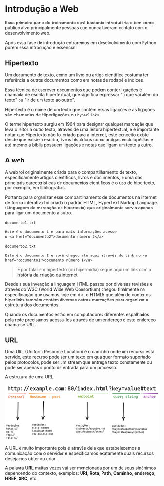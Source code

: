 # Introdução a Web

Essa primeira parte do treinamento será bastante introdutória e tem como público alvo principalmente pessoas que nunca tiveram contato com
o desenvolvimento web.

Após essa fase de introdução entraremos em deselvolvimento com Python porém essa introdução é essencial!

## Hipertexto

Um documento de texto, como um livro ou artigo cientifico costuma ter referência a outros documentos como em notas de rodapé e índices.

Essa técnica de escrever documentos que podem conter ligações é chamada de escrita hipertextual, que significa expressar "o que vai além do texto" ou "ir de um texto ao outro".

Hipertexto é o nome de um texto que contém essas ligações e as ligações são chamadas de Hiperligações ou `hyperlinks`.

O termo hipertexto surgiu em 1964 para designar qualquer marcação que leva o leitor a outro texto, através de uma leitura hipertextual,
e é importante notar que Hipertexto não foi criado para a internet, este conceito existe desde que existe a escrita, livros históricos como antigas enciclopédias e até mesmo a biblia possuem ligações e notas que ligam um texto a outro. 

## A web

A web foi originalmente criada para o compartilhamento de
texto, especificamente artigos cientificos, livros e documentos,
e uma das principais carecteristicas de documentos cientificos é o 
uso de hipertexto, por exemplo, em bibliografias.

Portanto para organizar esse compartilhamento de documentos na internet de forma interativa foi criado o padrão HTML, HyperText Markup Language. (Linguagem de marcação de hipertexto) que originalmente servia apenas para ligar um documento a outro.


`documento1.txt`
```
Este é o documento 1 e para mais informações acesse
o <a href="documento2">documento número 2</a>
```

`documento2.txt`
```
Este é o documento 2 e você chegou até aqui através do link no <a href="documento1">documento número 1</a>
```

> E por falar em hipertexto (ou hipermidia) segue aqui um link com a [história da criação da internet](https://www.w3.org/People/Raggett/book4/ch02.html)

Desde a sua invenção a linguagem HTML passou por diversas revisões e através do W3C (World Wide Web Consortium) chegou finalmente na especificação que usamos hoje em dia, o HTML5 que além de conter os hiperlinks também contém diversas outras marcações para organizar a estrutura dos documentos.

Quando os documentos estão em computadores diferentes espalhados pela rede precisamos acessa-los através de um endereço e este endereço chama-se URL.
## URL

Uma URL (Uniform Resource Location) é o caminho onde um recurso está
servido, este recurso pode ser um texto em qualquer formato suportado pelos protocolos, pode ser um stream que entrega texto constamente ou pode ser apenas o ponto de entrada para um processo.

A estrutura de uma URL

![](imgs/url.png)


A URL é muito importante pois é através dela que estabelecemos a comunicação com o servidor e especificamos exatamente quais recursos desejamos obter ou criar.

A palavra **URL** muitas vezes vai ser mencionada por um de seus sinônimos dependendo do contexto, exemplos: **URI**, **Rota**, **Path**, **Caminho**, **endereço**, **HREF**, **SRC**, etc.
